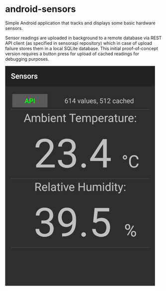 # android-sensors

Simple Android application that tracks and displays some basic hardware sensors.

Sensor readings are uploaded in background to a remote database via REST API client (as specified in sensorapi repository) which in case of upload failure stores them in a local SQLite database. This initial proof-of-concept version requires a button press for upload of cached readings for debugging purposes.

![Screenshot](screenshot.png)
